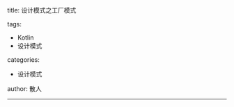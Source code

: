 title: 设计模式之工厂模式

tags:
  - Kotlin
  - 设计模式

categories:
  - 设计模式
  
 author: 散人
 
---
<!--stackedit_data:
eyJoaXN0b3J5IjpbNzU4NjI3NzA3XX0=
-->